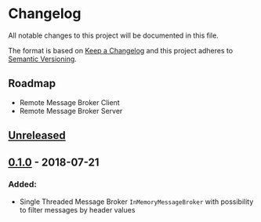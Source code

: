 # Changelog
All notable changes to this project will be documented in this file.

The format is based on [Keep a Changelog](http://keepachangelog.com/en/1.0.0/)
and this project adheres to [Semantic Versioning](http://semver.org/spec/v2.0.0.html).


## Roadmap

- Remote Message Broker Client
- Remote Message Broker Server

## [Unreleased]

## [0.1.0] - 2018-07-21
### Added:
- Single Threaded Message Broker `InMemoryMessageBroker` with possibility to filter messages by header values


[0.1.0]: https://github.com/ecomdev/message-broker/compare/f9e38...0.1.0
[Unreleased]: https://github.com/ecomdev/message-broker/compare/0.1.0...HEAD
